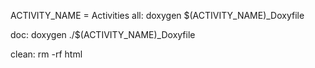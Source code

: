   
ACTIVITY_NAME = Activities
all: 
	doxygen $(ACTIVITY_NAME)_Doxyfile

doc:
	doxygen ./$(ACTIVITY_NAME)_Doxyfile

clean:
	rm -rf html